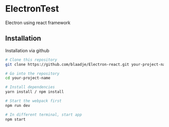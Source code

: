 # ElectronTest
Electron using react framework

## Installation
Installation via github 

```bash
# Clone this repository
git clone https://github.com/blaadje/Electron-react.git your-project-name

# Go into the repository
cd your-project-name

# Install dependencies
yarn install / npm install

# Start the webpack first
npm run dev

# In different terminal, start app
npm start

```

